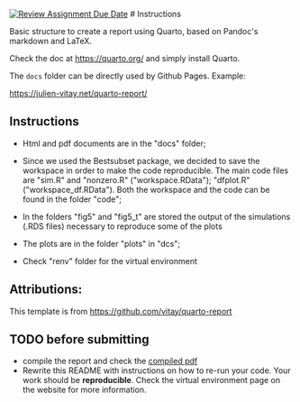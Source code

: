 [![Review Assignment Due Date](https://classroom.github.com/assets/deadline-readme-button-24ddc0f5d75046c5622901739e7c5dd533143b0c8e959d652212380cedb1ea36.svg)](https://classroom.github.com/a/I2-kIT4b) \# Instructions

Basic structure to create a report using Quarto, based on Pandoc's markdown and LaTeX.

Check the doc at <https://quarto.org/> and simply install Quarto.

The `docs` folder can be directly used by Github Pages. Example:

<https://julien-vitay.net/quarto-report/>

## Instructions

-   Html and pdf documents are in the "docs" folder;

-   Since we used the Bestsubset package, we decided to save the workspace in order to make the code reproducible. The main code files are "sim.R" and "nonzero.R" ("workspace.RData"); "dfplot.R" ("workspace_df.RData"). Both the workspace and the code can be found in the folder "code";

-   In the folders "fig5" and "fig5_t" are stored the output of the simulations (.RDS files) necessary to reproduce some of the plots

-   The plots are in the folder "plots" in "dcs";

-   Check "renv" folder for the virtual environment

## Attributions:

This template is from <https://github.com/vitay/quarto-report>

## TODO before submitting

-   compile the report and check the [compiled pdf](docs/report.pdf)
-   Rewrite this README with instructions on how to re-run your code. Your work should be **reproducible**. Check the virtual environment page on the website for more information.
